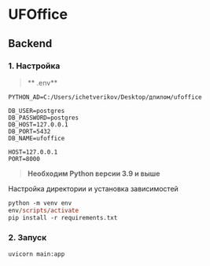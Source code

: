 # UFOffice

## Backend

### 1. Настройка

> ** .env**

```
PYTHON_AD=C:/Users/ichetverikov/Desktop/дпилом/ufoffice

DB_USER=postgres
DB_PASSWORD=postgres
DB_HOST=127.0.0.1
DB_PORT=5432
DB_NAME=ufoffice

HOST=127.0.0.1
PORT=8000
```

>  **Необходим Python версии 3.9 и выше**

Настройка директории и установка зависимостей

```ps
python -m venv env
env/scripts/activate
pip install -r requirements.txt
```

### 2. Запуск 
```console
uvicorn main:app
```
